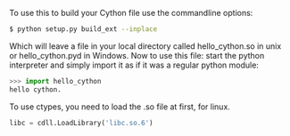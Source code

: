 To use this to build your Cython file use the commandline options:

```bash
$ python setup.py build_ext --inplace
```

Which will leave a file in your local directory called hello_cython.so in unix or hello_cython.pyd in Windows. Now to use this file: start the python interpreter and simply import it as if it was a regular python module:

```python
>>> import hello_cython
hello cython.
```

To use ctypes, you need to load the .so file at first, for linux.

```python
libc = cdll.LoadLibrary('libc.so.6')
```
